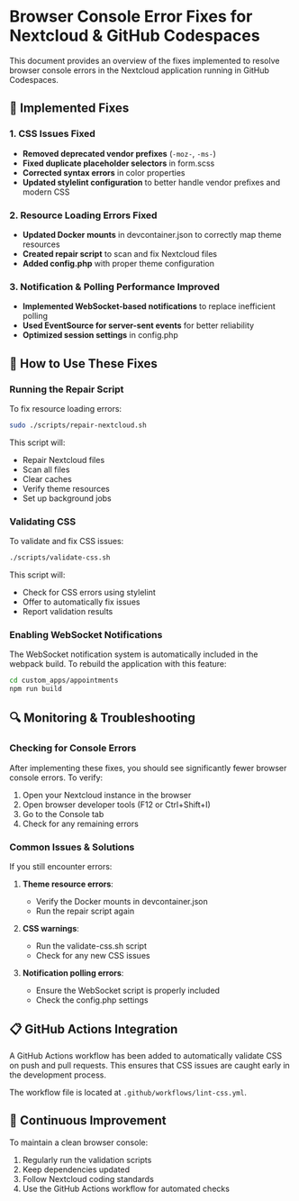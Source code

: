 # Browser Console Error Fixes for Nextcloud & GitHub Codespaces

This document provides an overview of the fixes implemented to resolve browser console errors in the Nextcloud application running in GitHub Codespaces.

## 🔧 Implemented Fixes

### 1. CSS Issues Fixed

- **Removed deprecated vendor prefixes** (`-moz-`, `-ms-`)
- **Fixed duplicate placeholder selectors** in form.scss
- **Corrected syntax errors** in color properties
- **Updated stylelint configuration** to better handle vendor prefixes and modern CSS

### 2. Resource Loading Errors Fixed

- **Updated Docker mounts** in devcontainer.json to correctly map theme resources
- **Created repair script** to scan and fix Nextcloud files
- **Added config.php** with proper theme configuration

### 3. Notification & Polling Performance Improved

- **Implemented WebSocket-based notifications** to replace inefficient polling
- **Used EventSource for server-sent events** for better reliability
- **Optimized session settings** in config.php

## 🚀 How to Use These Fixes

### Running the Repair Script

To fix resource loading errors:

```bash
sudo ./scripts/repair-nextcloud.sh
```

This script will:
- Repair Nextcloud files
- Scan all files
- Clear caches
- Verify theme resources
- Set up background jobs

### Validating CSS

To validate and fix CSS issues:

```bash
./scripts/validate-css.sh
```

This script will:
- Check for CSS errors using stylelint
- Offer to automatically fix issues
- Report validation results

### Enabling WebSocket Notifications

The WebSocket notification system is automatically included in the webpack build. To rebuild the application with this feature:

```bash
cd custom_apps/appointments
npm run build
```

## 🔍 Monitoring & Troubleshooting

### Checking for Console Errors

After implementing these fixes, you should see significantly fewer browser console errors. To verify:

1. Open your Nextcloud instance in the browser
2. Open browser developer tools (F12 or Ctrl+Shift+I)
3. Go to the Console tab
4. Check for any remaining errors

### Common Issues & Solutions

If you still encounter errors:

1. **Theme resource errors**:
   - Verify the Docker mounts in devcontainer.json
   - Run the repair script again

2. **CSS warnings**:
   - Run the validate-css.sh script
   - Check for any new CSS issues

3. **Notification polling errors**:
   - Ensure the WebSocket script is properly included
   - Check the config.php settings

## 📋 GitHub Actions Integration

A GitHub Actions workflow has been added to automatically validate CSS on push and pull requests. This ensures that CSS issues are caught early in the development process.

The workflow file is located at `.github/workflows/lint-css.yml`.

## 🔄 Continuous Improvement

To maintain a clean browser console:

1. Regularly run the validation scripts
2. Keep dependencies updated
3. Follow Nextcloud coding standards
4. Use the GitHub Actions workflow for automated checks